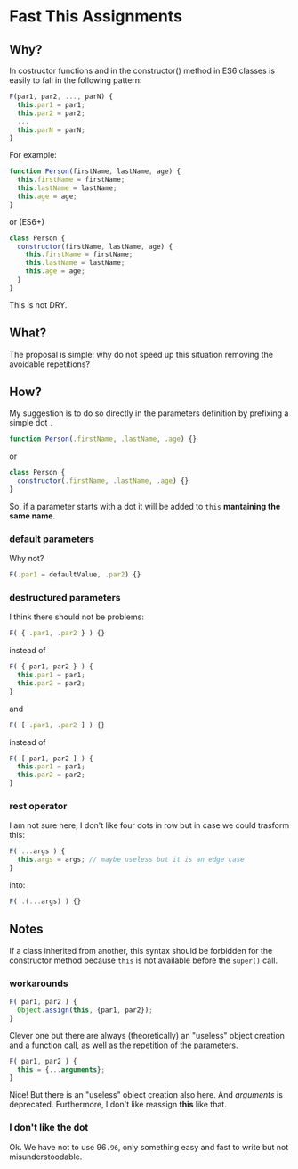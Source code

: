 # Fast This Assignments


## Why?
In costructor functions and in the constructor() method in ES6 classes is easily to fall in the following pattern:

```js
F(par1, par2, ..., parN) {
  this.par1 = par1;
  this.par2 = par2;
  ...
  this.parN = parN;
}
```

For example:

```js
function Person(firstName, lastName, age) {
  this.firstName = firstName;
  this.lastName = lastName;
  this.age = age;
}
```

or (ES6+)

```js
class Person {
  constructor(firstName, lastName, age) {
    this.firstName = firstName;
    this.lastName = lastName;
    this.age = age;
  }
}
```
This is not DRY.


## What?
The proposal is simple: why do not speed up this situation removing the avoidable repetitions?


## How?
My suggestion is to do so directly in the parameters definition by prefixing a simple dot `.`
```js
function Person(.firstName, .lastName, .age) {}
```

or

```js
class Person {
  constructor(.firstName, .lastName, .age) {}
}
```
So, if a parameter starts with a dot it will be added to `this` **mantaining the same name**.

### default parameters
Why not? 
```js
F(.par1 = defaultValue, .par2) {}
```

### destructured parameters
I think there should not be problems:
```js
F( { .par1, .par2 } ) {}
```
instead of
```js
F( { par1, par2 } ) {
  this.par1 = par1;
  this.par2 = par2;
}
```

and

```js
F( [ .par1, .par2 ] ) {}
```
instead of
```js
F( [ par1, par2 ] ) {
  this.par1 = par1;
  this.par2 = par2;
}
```

### rest operator
I am not sure here, I don't like four dots in row but in case we could trasform this:
```js
F( ...args ) {
  this.args = args; // maybe useless but it is an edge case
}
```

into:
```js
F( .(...args) ) {}
```


## Notes
If a class inherited from another, this syntax should be forbidden for the constructor method because `this` is not available before the `super()` call.

### workarounds
```js
F( par1, par2 ) {
  Object.assign(this, {par1, par2});
}
```
Clever one but there are always (theoretically) an "useless" object creation and a function call, as well as the repetition of the parameters.

```js
F( par1, par2 ) {
  this = {...arguments};
}
```
Nice! But there is an "useless" object creation also here. And _arguments_ is deprecated. Furthermore, I don't like reassign __this__ like that.

### I don't like the dot
Ok. We have not to use 96`.96`, only something easy and fast to write but not misunderstoodable.

